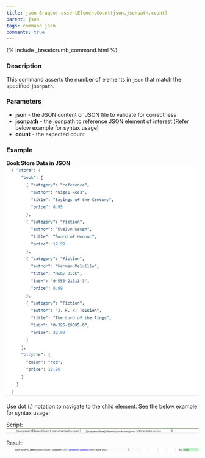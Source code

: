```yaml
---
title: json &raquo; assertElementCount(json,jsonpath,count)
parent: json
tags: command json
comments: true
---
```

{% include _breadcrumb_command.html %}


### Description
This command asserts the number of elements in `json` that match the specified `jsonpath`.


### Parameters
- **json** - the JSON content or JSON file to validate for correctness
- **jsonpath** \- the jsonpath to reference JSON element of interest (Refer below example for syntax usage)
- **count** \- the expected count


### Example
**Book Store Data in JSON**<br/>
![bookStoreData](image/bookStoreData.png)

Use dot (.) notation to navigate to the child element. See the below example for syntax usage:

Script:<br/>
![script](image/assertElementCount_02.png)

Result:<br/>
![output](image/assertElementCount_03.png)
